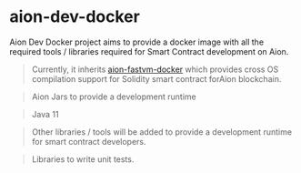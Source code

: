# aion-dev-docker

Aion Dev Docker project aims to provide a docker image with all the required tools / libraries required for Smart Contract development on Aion. 

> Currently, it inherits [aion-fastvm-docker](https://github.com/satran004/aion-fastvm-docker) which provides cross OS compilation support for Solidity smart contract forAion blockchain.

> Aion Jars to provide a development runtime

> Java 11

> Other libraries / tools will be added to provide a development runtime for smart contract developers.

> Libraries to write unit tests.
